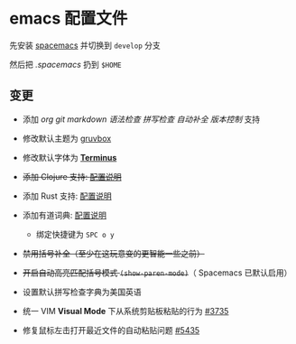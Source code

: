 emacs 配置文件
==============

先安装 [spacemacs](https://github.com/syl20bnr/spacemacs) 并切换到 `develop` 分支

然后把 *.spacemacs* 扔到 `$HOME`

变更
----

- 添加 *org* *git* *markdown* *语法检查* *拼写检查* *自动补全* *版本控制* 支持

- 修改默认主题为 [gruvbox](https://github.com/greduan/emacs-theme-gruvbox)

- 修改默认字体为 [**Terminus**](http://terminus-font.sourceforge.net/)

- ~~添加 Clojure 支持: [配置说明](https://github.com/syl20bnr/spacemacs/tree/master/layers/+lang/clojure)~~

- 添加 Rust 支持: [配置说明](https://github.com/syl20bnr/spacemacs/tree/master/layers/+lang/rust)

- 添加有道词典: [配置说明](https://github.com/syl20bnr/spacemacs/tree/master/layers/+intl/chinese)
  - 绑定快捷键为 `SPC o y`

- ~~禁用括号补全（至少在这玩意变的更智能一些之前）~~

- ~~开启自动高亮匹配括号模式 `(show-paren-mode)`~~（ Spacemacs 已默认启用）

- 设置默认拼写检查字典为美国英语

- 统一 VIM **Visual Mode** 下从系统剪贴板粘贴的行为 [#3735](https://github.com/syl20bnr/spacemacs/issues/3735)

- 修复鼠标左击打开最近文件的自动粘贴问题 [#5435](https://github.com/syl20bnr/spacemacs/issues/5435)
